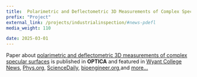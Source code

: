 ```yaml
---
title:  Polarimetric and Deflectometric 3D Measurements of Complex Specular Surfaces 
prefix: "Project"
external_link: /projects/industrialinspection/#news-pdefl
media_weight: 110

date: 2025-03-01
---
```

Paper about [polarimetric and deflectometric 3D measurements of complex specular surfaces](https://opg.optica.org/optica/fulltext.cfm?uri=optica-12-4-446&id=569660) is published in **OPTICA** and featured in [Wyant College News](https://optics.arizona.edu/news/beyond-ambiguous-reflections-bridging-optical-3d-metrology-and-computer-vision), [Phys.org](https://phys.org/news/2025-03-ambiguous-bridging-optical-3d-metrology.html), [ScienceDaily](https://www.sciencedaily.com/releases/2025/03/250327141553.htm), [bioengineer.org](https://bioengineer.org/clarifying-complex-reflections-integrating-optical-3d-metrology-with-computer-vision/),and [more...](/projects/industrialinspection/#news-pdefl)
